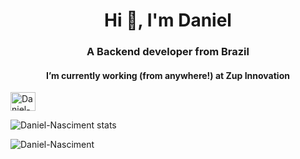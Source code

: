 <h1 align="center">Hi 👋, I'm Daniel</h1>
<h3 align="center">A Backend developer from Brazil</h3>
<h4 align="center"> I’m currently working (from anywhere!) at Zup Innovation</h4>

<a href="https://www.linkedin.com/in/danielbatistanascimento/" target="blank"><img align="center" src="https://cdn.jsdelivr.net/npm/simple-icons@3.0.1/icons/linkedin.svg" alt="Daniel-Nasciment" height="30" width="40"/></a>
</p>

<p><img align="center" src="https://github-readme-stats.vercel.app/api?username=Daniel-Nasciment&show_icons=true&theme=dark&locale=en&include_all_commits=true" alt="Daniel-Nasciment stats" /></p>

<p><img align="left" src="https://github-readme-stats.vercel.app/api/top-langs?username=Daniel-Nasciment&show_icons=true&theme=dark&langs_count=8&layout=compact&hide=python" alt="Daniel-Nasciment" /></p>
